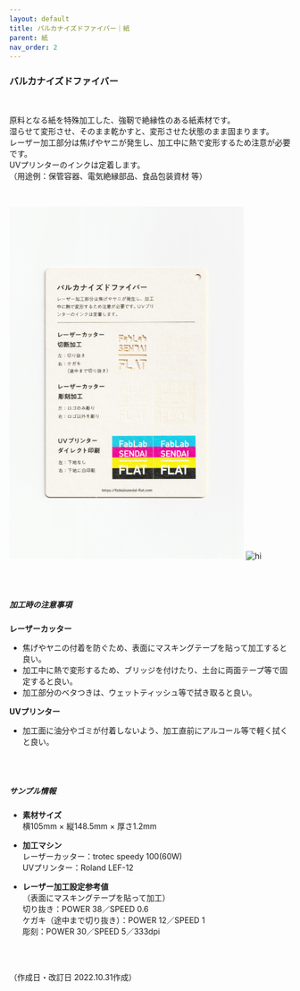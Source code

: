 ```yaml
---
layout: default
title: バルカナイズドファイバー｜紙
parent: 紙
nav_order: 2
---
```


### バルカナイズドファイバー
<br>

原料となる紙を特殊加工した、強靭で絶縁性のある紙素材です。<br>
湿らせて変形させ、そのまま乾かすと、変形させた状態のまま固まります。<br>
レーザー加工部分は焦げやヤニが発生し、加工中に熱で変形するため注意が必要です。<br>
UVプリンターのインクは定着します。<br>
（用途例：保管容器、電気絶縁部品、食品包装資材 等）

<br>

<img src="assets/19_VF_1.png" width="420" alt="hi" class="inline"/> <img src="assets/19_VF_2.png" width="420" alt="hi" class="inline"/>

<br><br>



##### 加工時の注意事項

**レーザーカッター**
<br>
* 焦げやヤニの付着を防ぐため、表面にマスキングテープを貼って加工すると良い。
* 加工中に熱で変形するため、ブリッジを付けたり、土台に両面テープ等で固定すると良い。
* 加工部分のベタつきは、ウェットティッシュ等で拭き取ると良い。

**UVプリンター**
<br>
* 加工面に油分やゴミが付着しないよう、加工直前にアルコール等で軽く拭くと良い。

<br><br>

##### サンプル情報

* **素材サイズ**<br>
横105mm × 縦148.5mm × 厚さ1.2mm

* **加工マシン**<br>
レーザーカッター：trotec speedy 100(60W)<br>
UVプリンター：Roland LEF-12<br>

* **レーザー加工設定参考値**<br>（表面にマスキングテープを貼って加工）<br>
切り抜き：POWER 38／SPEED 0.6<br>
ケガキ（途中まで切り抜き）：POWER 12／SPEED 1<br>
彫刻：POWER 30／SPEED 5／333dpi<br>

<br><br>

（作成日・改訂日 2022.10.31作成）
